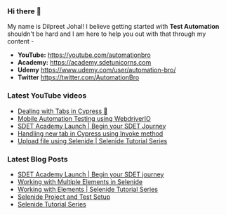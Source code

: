 ### Hi there 👋

My name is Dilpreet Johal! I believe getting started with **Test Automation** shouldn't be hard and I am here to help you out with that through my content -

- **YouTube:** https://youtube.com/automationbro
- **Academy:** https://academy.sdetunicorns.com
- **Udemy** https://www.udemy.com/user/automation-bro/
- **Twitter** https://twitter.com/AutomationBro

### Latest YouTube videos

<!-- YOUTUBE-VIDEOS-LIST:START -->
- [Dealing with Tabs in Cypress 🤔](https://www.youtube.com/watch?v=1IKEXMxcoLs)
- [Mobile Automation Testing using WebdriverIO](https://www.youtube.com/watch?v=XXaxOL-6gPA)
- [SDET Academy Launch | Begin your SDET Journey](https://www.youtube.com/watch?v=hzwPg8LEOY8)
- [Handling new tab in Cypress using Invoke method](https://www.youtube.com/watch?v=SLhg0yKZFy8)
- [Upload file using Selenide | Selenide Tutorial Series](https://www.youtube.com/watch?v=MA8QC4Eoaps)
<!-- YOUTUBE-VIDEOS-LIST:END -->


### Latest Blog Posts
<!-- BLOG-POST-LIST:START -->
- [SDET Academy Launch | Begin your SDET journey](https://automationbro.com/blog/sdet-unicorns-academy-launch/?utm_source=rss&utm_medium=rss&utm_campaign=sdet-unicorns-academy-launch)
- [Working with Multiple Elements in Selenide](https://automationbro.com/blog/multiple-elements-selenide/?utm_source=rss&utm_medium=rss&utm_campaign=multiple-elements-selenide)
- [Working with Elements | Selenide Tutorial Series](https://automationbro.com/blog/selenide-working-with-elements/?utm_source=rss&utm_medium=rss&utm_campaign=selenide-working-with-elements)
- [Selenide Project and Test Setup](https://automationbro.com/blog/selenide-project-and-test-setup/?utm_source=rss&utm_medium=rss&utm_campaign=selenide-project-and-test-setup)
- [Selenide Tutorial Series](https://automationbro.com/blog/selenide-tutorial-series/?utm_source=rss&utm_medium=rss&utm_campaign=selenide-tutorial-series)
<!-- BLOG-POST-LIST:END -->
